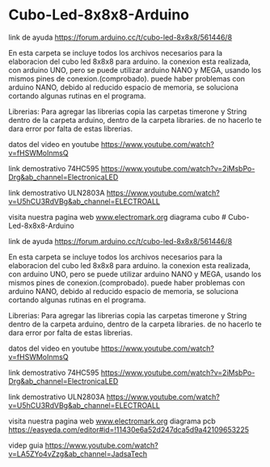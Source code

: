 # Cubo-Led-8x8x8-Arduino

link de ayuda
https://forum.arduino.cc/t/cubo-led-8x8x8/561446/8

En esta carpeta se incluye todos los archivos 
necesarios para la elaboracion del cubo led 8x8x8 
para arduino.
la conexion esta realizada, con arduino UNO, pero
se puede utilizar arduino NANO y MEGA, usando los mismos pines 
de conexion.(comprobado).
puede haber problemas con arduino NANO, debido al
reducido espacio de memoria, se soluciona cortando
algunas rutinas en el programa.


Librerias: Para agregar las librerias copia las carpetas timerone y String dentro de la carpeta arduino, dentro de la carpeta libraries. 
de no hacerlo te dara error por falta de estas librerias.

datos del video en youtube
https://www.youtube.com/watch?v=fHSWMoInmsQ

link demostrativo 74HC595
https://www.youtube.com/watch?v=2iMsbPo-Drg&ab_channel=ElectronicaLED

link demostrativo ULN2803A
https://www.youtube.com/watch?v=U5hCU3RdVBg&ab_channel=ELECTROALL

visita nuestra pagina web www.electromark.org
diagrama  cubo # Cubo-Led-8x8x8-Arduino

link de ayuda
https://forum.arduino.cc/t/cubo-led-8x8x8/561446/8

En esta carpeta se incluye todos los archivos 
necesarios para la elaboracion del cubo led 8x8x8 
para arduino.
la conexion esta realizada, con arduino UNO, pero
se puede utilizar arduino NANO y MEGA, usando los mismos pines 
de conexion.(comprobado).
puede haber problemas con arduino NANO, debido al
reducido espacio de memoria, se soluciona cortando
algunas rutinas en el programa.


Librerias: Para agregar las librerias copia las carpetas timerone y String dentro de la carpeta arduino, dentro de la carpeta libraries. 
de no hacerlo te dara error por falta de estas librerias.

datos del video en youtube
https://www.youtube.com/watch?v=fHSWMoInmsQ

link demostrativo 74HC595
https://www.youtube.com/watch?v=2iMsbPo-Drg&ab_channel=ElectronicaLED

link demostrativo ULN2803A
https://www.youtube.com/watch?v=U5hCU3RdVBg&ab_channel=ELECTROALL

visita nuestra pagina web www.electromark.org
diagrama  pcb https://easyeda.com/editor#id=!11430e6a52d247dca5d9a42109653225

videp guia https://www.youtube.com/watch?v=LA5ZYo4vZzg&ab_channel=JadsaTech

